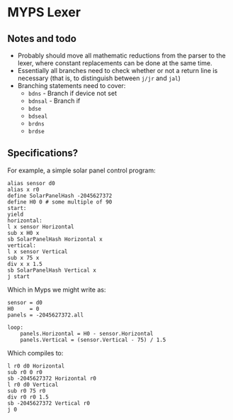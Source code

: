 MYPS Lexer
==========

## Notes and todo

* Probably should move all mathematic reductions from the parser to the lexer,
    where constant replacements can be done at the same time.
* Essentially all branches need to check whether or not a return line is necessary
    (that is, to distinguish between `j/jr` and `jal`)
* Branching statements need to cover:
    * `bdns` - Branch if device not set
    * `bdnsal` - Branch if 
    * `bdse`
    * `bdseal`
    * `brdns`
    * `brdse`

## Specifications?

For example, a simple solar panel control program:
```
alias sensor d0
alias x r0
define SolarPanelHash -2045627372
define H0 0 # some multiple of 90
start:
yield
horizontal:
l x sensor Horizontal
sub x H0 x
sb SolarPanelHash Horizontal x
vertical:
l x sensor Vertical
sub x 75 x
div x x 1.5
sb SolarPanelHash Vertical x
j start
```
Which in Myps we might write as:
```
sensor = d0
H0     = 0
panels = -2045627372.all

loop:
    panels.Horizontal = H0 - sensor.Horizontal
    panels.Vertical = (sensor.Vertical - 75) / 1.5
```
Which compiles to:
```
l r0 d0 Horizontal
sub r0 0 r0
sb -2045627372 Horizontal r0
l r0 d0 Vertical
sub r0 75 r0
div r0 r0 1.5
sb -2045627372 Vertical r0
j 0
```
